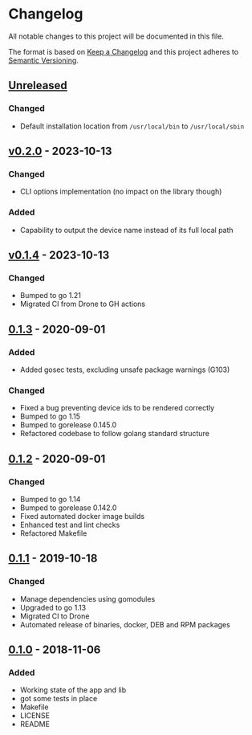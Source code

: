 # Changelog

All notable changes to this project will be documented in this file.

The format is based on [Keep a Changelog](http://keepachangelog.com/en/1.0.0/)
and this project adheres to [Semantic Versioning](http://semver.org/spec/v2.0.0.html).

## [Unreleased]

### Changed

- Default installation location from `/usr/local/bin` to `/usr/local/sbin`

## [v0.2.0] - 2023-10-13

### Changed

- CLI options implementation (no impact on the library though)

### Added

- Capability to output the device name instead of its full local path

## [v0.1.4] - 2023-10-13

### Changed

- Bumped to go 1.21
- Migrated CI from Drone to GH actions

## [0.1.3] - 2020-09-01

### Added

- Added gosec tests, excluding unsafe package warnings (G103)

### Changed

- Fixed a bug preventing device ids to be rendered correctly
- Bumped to go 1.15
- Bumped to gorelease 0.145.0
- Refactored codebase to follow golang standard structure

## [0.1.2] - 2020-09-01

### Changed

- Bumped to go 1.14
- Bumped to gorelease 0.142.0
- Fixed automated docker image builds
- Enhanced test and lint checks
- Refactored Makefile

## [0.1.1] - 2019-10-18

### Changed

- Manage dependencies using gomodules
- Upgraded to go 1.13
- Migrated CI to Drone
- Automated release of binaries, docker, DEB and RPM packages

## [0.1.0] - 2018-11-06

### Added

- Working state of the app and lib
- got some tests in place
- Makefile
- LICENSE
- README

[Unreleased]: https://github.com/mvisonneau/go-ebsnvme/compare/0.1.3...HEAD
[v0.2.0]: https://github.com/mvisonneau/go-ebsnvme/tree/0.1.3
[v0.1.4]: https://github.com/mvisonneau/go-ebsnvme/tree/0.1.3
[0.1.3]: https://github.com/mvisonneau/go-ebsnvme/tree/0.1.3
[0.1.2]: https://github.com/mvisonneau/go-ebsnvme/tree/0.1.2
[0.1.1]: https://github.com/mvisonneau/go-ebsnvme/tree/0.1.1
[0.1.0]: https://github.com/mvisonneau/go-ebsnvme/tree/0.1.0
